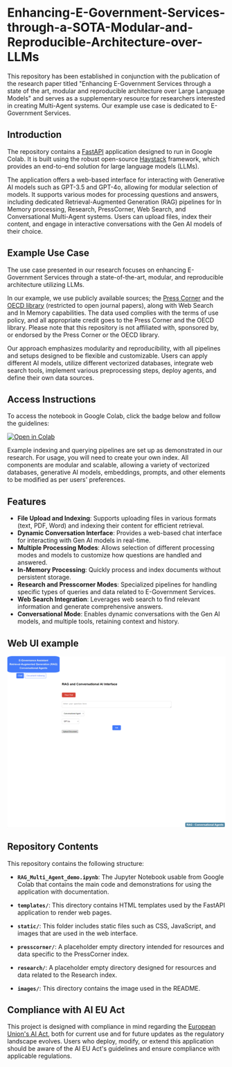 # Enhancing-E-Government-Services-through-a-SOTA-Modular-and-Reproducible-Architecture-over-LLMs

This repository has been established in conjunction with the publication of the research paper titled "Enhancing E-Government Services through a state of the art, modular and reproducible architecture over Large Language Models" and serves as a supplementary resource for researchers interested in creating Multi-Agent systems. Our example use case is dedicated to E-Government Services.


## Introduction

The repository contains a [FastAPI](https://github.com/fastapi/fastapi) application designed to run in Google Colab. It is built using the robust open-source [Haystack](https://github.com/deepset-ai/haystack) framework, which provides an end-to-end solution for large language models (LLMs).

The application offers a web-based interface for interacting with Generative AI models such as GPT-3.5 and GPT-4o, allowing for modular selection of models. It supports various modes for processing questions and answers, including dedicated Retrieval-Augmented Generation (RAG) pipelines for In Memory processing, Research, PressCorner, Web Search, and Conversational Multi-Agent systems. Users can upload files, index their content, and engage in interactive conversations with the Gen AI models of their choice.


## Example Use Case

The use case presented in our research focuses on enhancing E-Government Services through a state-of-the-art, modular, and reproducible architecture utilizing LLMs.

In our example, we use publicly available sources; the [Press Corner](https://ec.europa.eu/commission/presscorner) and the [OECD library](https://www.oecd-ilibrary.org/papers) (restricted to open journal papers), along with Web Search and In Memory capabilities. The data used complies with the terms of use policy, and all appropriate credit goes to the Press Corner and the OECD library. Please note that this repository is not affiliated with, sponsored by, or endorsed by the Press Corner or the OECD library.

Our approach emphasizes modularity and reproducibility, with all pipelines and setups designed to be flexible and customizable. Users can apply different AI models, utilize different vectorized databases, integrate web search tools, implement various preprocessing steps, deploy agents, and define their own data sources.


## Access Instructions

To access the notebook in Google Colab, click the badge below and follow the guidelines:

[![Open in Colab](https://colab.research.google.com/assets/colab-badge.svg)](https://colab.research.google.com/github/gpapageorgiouedu/Enhancing-E-Government-Services-through-a-SOTA-Modular-and-Reproducible-Architecture-over-LLMs/blob/main/RAG_Multi_Agent_demo.ipynb)

Example indexing and querying pipelines are set up as demonstrated in our research. For usage, you will need to create your own index. All components are modular and scalable, allowing a variety of vectorized databases, generative AI models, embeddings, prompts, and other elements to be modified as per users' preferences.


## Features

- **File Upload and Indexing**: Supports uploading files in various formats (text, PDF, Word) and indexing their content for efficient retrieval.
- **Dynamic Conversation Interface**: Provides a web-based chat interface for interacting with Gen AI models in real-time.
- **Multiple Processing Modes**: Allows selection of different processing modes and models to customize how questions are handled and answered.
- **In-Memory Processing**: Quickly process and index documents without persistent storage.
- **Research and Presscorner Modes**: Specialized pipelines for handling specific types of queries and data related to E-Government Services.
- **Web Search Integration**: Leverages web search to find relevant information and generate comprehensive answers.
- **Conversational Mode**: Enables dynamic conversations with the Gen AI models, and multiple tools, retaining context and history.

## Web UI example

![Virtual Assistant UI demo](images/Web_UI_demo.png)

## Repository Contents

This repository contains the following structure:

- **`RAG_Multi_Agent_demo.ipynb`**: The Jupyter Notebook usable from Google Colab that contains the main code and demonstrations for using the application with documentation.

- **`templates/`**: This directory contains HTML templates used by the FastAPI application to render web pages.

- **`static/`**: This folder includes static files such as CSS, JavaScript, and images that are used in the web interface.

- **`presscorner/`**: A placeholder empty directory intended for resources and data specific to the PressCorner index.

- **`research/`**: A placeholder empty directory designed for resources and data related to the Research index.

- **`images/`**: This directory contains the image used in the README.


## Compliance with AI EU Act

This project is designed with compliance in mind regarding the [European Union's AI Act](https://www.europarl.europa.eu/topics/en/article/20230601STO93804/eu-ai-act-first-regulation-on-artificial-intelligence), both for current use and for future updates as the regulatory landscape evolves. Users who deploy, modify, or extend this application should be aware of the AI EU Act's guidelines and ensure compliance with applicable regulations.